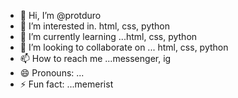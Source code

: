 - 👋 Hi, I’m @protduro
- 👀 I’m interested in. html, css, python
- 🌱 I’m currently learning ...html, css, python
- 💞️ I’m looking to collaborate on ... html, css, python
- 📫 How to reach me ...messenger, ig
- 😄 Pronouns: ...
- ⚡ Fun fact: ...memerist

<!---
protduro/protduro is a ✨ special ✨ repository because its `README.md` (this file) appears on your GitHub profile.
You can click the Preview link to take a look at your changes.
--->
